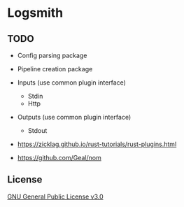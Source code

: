 # Logsmith

## TODO

- Config parsing package
- Pipeline creation package
- Inputs (use common plugin interface)
    - Stdin
    - Http
- Outputs (use common plugin interface)
    - Stdout

- https://zicklag.github.io/rust-tutorials/rust-plugins.html
- https://github.com/Geal/nom

## License

[GNU General Public License v3.0](LICENSE)

